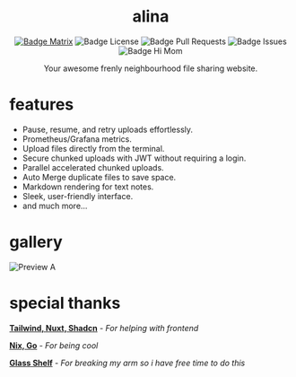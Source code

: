 <div align = center>

# alina

[![Badge Matrix]](https://matrix.to/#/#chat:sinanmohd.com)
![Badge License]
![Badge Pull Requests]
![Badge Issues]
![Badge Hi Mom]

Your awesome frenly neighbourhood file sharing website. 

</div>

# features

- Pause, resume, and retry uploads effortlessly.
- Prometheus/Grafana metrics.
- Upload files directly from the terminal.
- Secure chunked uploads with JWT without requiring a login.
- Parallel accelerated chunked uploads.
- Auto Merge duplicate files to save space.
- Markdown rendering for text notes.
- Sleek, user-friendly interface.
- and much more...

# gallery

![Preview A]

# special thanks

**[Tailwind, Nuxt, Shadcn]** - *For helping with frontend*

**[Nix, Go]** - *For being cool*

**[Glass Shelf]** - *For breaking my arm so i have free time to do this*


<!----------------------------------{ Thanks }--------------------------------->

[Tailwind, Nuxt, Shadcn]: https://tailwindcss.com/
[Nix, Go]: https://nixos.org/
[Glass Shelf]: https://www.amazon.com/SAYAYO-Floating-Shelves-Tempered-Bathroom/dp/B0CGXB13CR

<!----------------------------------{ Images }--------------------------------->

[Preview A]: https://static.sinanmohd.com/git/alina.png

<!----------------------------------{ Badges }--------------------------------->

[Badge Matrix]: https://img.shields.io/matrix/chat:sinanmohd.com.svg?label=%23chat%3Asinanmohd.com&logo=matrix&server_fqdn=sinanmohd.com
[Badge Issues]: https://img.shields.io/github/issues/sinanmohd/alina
[Badge Pull Requests]: https://img.shields.io/github/issues-pr/sinanmohd/alina
[Badge License]: https://img.shields.io/github/license/sinanmohd/alina
[Badge Hi Mom]: https://img.shields.io/badge/Hi-mom!-ff69b4
